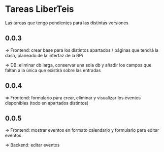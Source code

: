 # Tareas LiberTeis
Las tareas que tengo pendientes para las distintas versiones

## 0.0.3

=> Frontend: crear base para los distintos apartados / páginas que tendrá la dash, planeado de la interfaz de la RPi

=> DB: eliminar db larga, conservar una sola db y añadir los campos que faltan a la única que existirá sobre las entradas

## 0.0.4

=> Frontend: formulario para crear, eliminar y visualizar los eventos disponibles (todo en apartados distintos)

## 0.0.5

=> Frontend: mostrar eventos en formato calendario y formulario para editar eventos

=> Backend: editar eventos